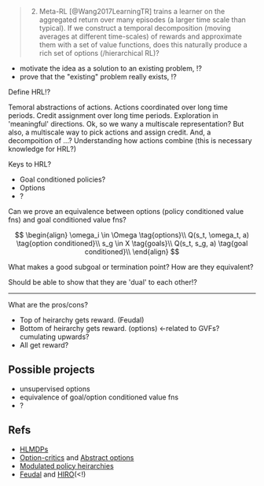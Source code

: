 > 2. Meta-RL [@Wang2017LearningTR] trains a learner on the aggregated return over many episodes (a larger time scale than typical). If we construct a temporal decomposition (moving averages at different time-scales) of rewards and approximate them with a set of value functions, does this naturally produce a rich set of options (/hierarchical RL)?

- motivate the idea as a solution to an existing problem,
!?
- prove that the "existing" problem really exists,
!?

Define HRL!?

Temoral abstractions of actions.
Actions coordinated over long time periods.
Credit assignment over long time periods.
Exploration in 'meaningful' directions.
Ok, so we wany a multiscale representation?
But also, a multiscale way to pick actions and assign credit.
And, a decompoition of ...?
Understanding how actions combine (this is necessary knowledge for HRL?)

Keys to HRL?

- Goal conditioned policies?
- Options
- ?


Can we prove an equivalence between options (policy conditioned value fns) and goal conditioned value fns?

$$
\begin{align}
\omega_i \in \Omega \tag{options}\\
Q(s_t, \omega_t, a) \tag{option conditioned}\\
s_g \in X \tag{goals}\\
Q(s_t, s_g, a) \tag{goal conditioned}\\
\end{align}
$$

What makes a good subgoal or termination point? How are they equivalent?

Should be able to show that they are 'dual' to each other!?

***

What are the pros/cons?
- Top of heirarchy gets reward. (Feudal)
- Bottom of heirarchy gets reward. (options) <-related to GVFs? cumulating upwards?
- All get reward?

## Possible projects

- unsupervised options
- equivalence of goal/option conditioned value fns
- ?

## Refs

- [HLMDPs](https://arxiv.org/abs/1612.02757)
- [Option-critics](https://arxiv.org/abs/1609.05140) and [Abstract options](http://papers.nips.cc/paper/8243-learning-abstract-options.pdf)
- [Modulated policy heirarchies](https://arxiv.org/abs/1812.00025)
- [Feudal](https://arxiv.org/abs/1703.01161) and [HIRO](https://arxiv.org/abs/1805.08296)(<!)
